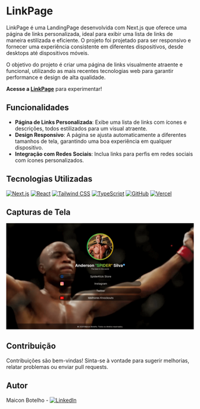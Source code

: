 # LinkPage

LinkPage é uma LandingPage desenvolvida com Next.js que oferece uma página de links personalizada, ideal para exibir uma lista de links de maneira estilizada e eficiente. O projeto foi projetado para ser responsivo e fornecer uma experiência consistente em diferentes dispositivos, desde desktops até dispositivos móveis.

O objetivo do projeto é criar uma página de links visualmente atraente e funcional, utilizando as mais recentes tecnologias web para garantir performance e design de alta qualidade.

**Acesse a [LinkPage](http://localhost:3000)** para experimentar!

## Funcionalidades

- **Página de Links Personalizada**: Exibe uma lista de links com ícones e descrições, todos estilizados para um visual atraente.
- **Design Responsivo**: A página se ajusta automaticamente a diferentes tamanhos de tela, garantindo uma boa experiência em qualquer dispositivo.
- **Integração com Redes Sociais**: Inclua links para perfis em redes sociais com ícones personalizados.

## Tecnologias Utilizadas

[![Next.js](https://img.shields.io/badge/Next.js-React_Framework-black)](https://nextjs.org/)
[![React](https://img.shields.io/badge/React-Library-blue)](https://reactjs.org/)
[![Tailwind CSS](https://img.shields.io/badge/Tailwind_CSS-Utility-first-blue)](https://tailwindcss.com/)
[![TypeScript](https://img.shields.io/badge/TypeScript-Strongly_Typed_JavaScript-blue)](https://www.typescriptlang.org/)
[![GitHub](https://img.shields.io/badge/GitHub-Source_Code-black)](https://github.com/seu-usuario/linkpage)
[![Vercel](https://img.shields.io/badge/Vercel-Deployment-blue)](https://vercel.com/)

## Capturas de Tela

![Captura de Tela](https://raw.githubusercontent.com/maiconsbotelho/linkpage/main/public/SpiderLinks.png)

## Contribuição

Contribuições são bem-vindas! Sinta-se à vontade para sugerir melhorias, relatar problemas ou enviar pull requests.

## Autor

Maicon Botelho - [![LinkedIn](https://img.shields.io/badge/LinkedIn-Maicon_Botelho-blue)](https://www.linkedin.com/in/maiconbotelho/)
